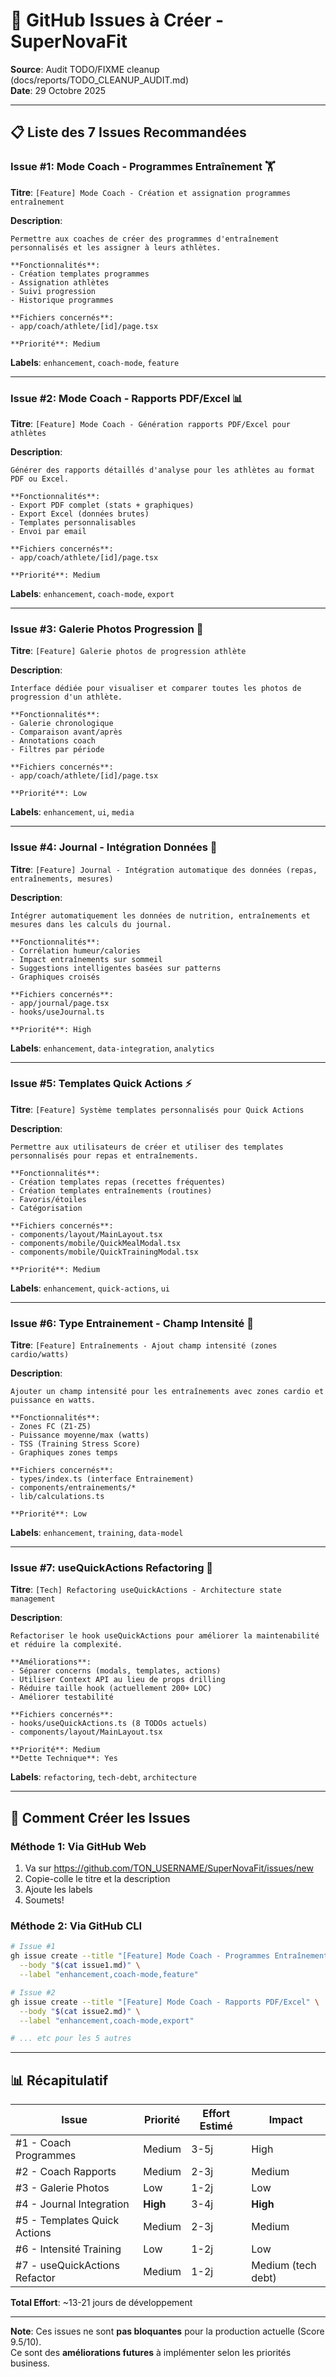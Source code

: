 # 🎯 GitHub Issues à Créer - SuperNovaFit

**Source**: Audit TODO/FIXME cleanup (docs/reports/TODO_CLEANUP_AUDIT.md)  
**Date**: 29 Octobre 2025

---

## 📋 Liste des 7 Issues Recommandées

### Issue #1: Mode Coach - Programmes Entraînement 🏋️

**Titre**: `[Feature] Mode Coach - Création et assignation programmes entraînement`

**Description**:

```
Permettre aux coaches de créer des programmes d'entraînement personnalisés et les assigner à leurs athlètes.

**Fonctionnalités**:
- Création templates programmes
- Assignation athlètes
- Suivi progression
- Historique programmes

**Fichiers concernés**:
- app/coach/athlete/[id]/page.tsx

**Priorité**: Medium
```

**Labels**: `enhancement`, `coach-mode`, `feature`

---

### Issue #2: Mode Coach - Rapports PDF/Excel 📊

**Titre**: `[Feature] Mode Coach - Génération rapports PDF/Excel pour athlètes`

**Description**:

```
Générer des rapports détaillés d'analyse pour les athlètes au format PDF ou Excel.

**Fonctionnalités**:
- Export PDF complet (stats + graphiques)
- Export Excel (données brutes)
- Templates personnalisables
- Envoi par email

**Fichiers concernés**:
- app/coach/athlete/[id]/page.tsx

**Priorité**: Medium
```

**Labels**: `enhancement`, `coach-mode`, `export`

---

### Issue #3: Galerie Photos Progression 📸

**Titre**: `[Feature] Galerie photos de progression athlète`

**Description**:

```
Interface dédiée pour visualiser et comparer toutes les photos de progression d'un athlète.

**Fonctionnalités**:
- Galerie chronologique
- Comparaison avant/après
- Annotations coach
- Filtres par période

**Fichiers concernés**:
- app/coach/athlete/[id]/page.tsx

**Priorité**: Low
```

**Labels**: `enhancement`, `ui`, `media`

---

### Issue #4: Journal - Intégration Données 🔗

**Titre**: `[Feature] Journal - Intégration automatique des données (repas, entraînements, mesures)`

**Description**:

```
Intégrer automatiquement les données de nutrition, entraînements et mesures dans les calculs du journal.

**Fonctionnalités**:
- Corrélation humeur/calories
- Impact entraînements sur sommeil
- Suggestions intelligentes basées sur patterns
- Graphiques croisés

**Fichiers concernés**:
- app/journal/page.tsx
- hooks/useJournal.ts

**Priorité**: High
```

**Labels**: `enhancement`, `data-integration`, `analytics`

---

### Issue #5: Templates Quick Actions ⚡

**Titre**: `[Feature] Système templates personnalisés pour Quick Actions`

**Description**:

```
Permettre aux utilisateurs de créer et utiliser des templates personnalisés pour repas et entraînements.

**Fonctionnalités**:
- Création templates repas (recettes fréquentes)
- Création templates entraînements (routines)
- Favoris/étoiles
- Catégorisation

**Fichiers concernés**:
- components/layout/MainLayout.tsx
- components/mobile/QuickMealModal.tsx
- components/mobile/QuickTrainingModal.tsx

**Priorité**: Medium
```

**Labels**: `enhancement`, `quick-actions`, `ui`

---

### Issue #6: Type Entrainement - Champ Intensité 💪

**Titre**: `[Feature] Entraînements - Ajout champ intensité (zones cardio/watts)`

**Description**:

```
Ajouter un champ intensité pour les entraînements avec zones cardio et puissance en watts.

**Fonctionnalités**:
- Zones FC (Z1-Z5)
- Puissance moyenne/max (watts)
- TSS (Training Stress Score)
- Graphiques zones temps

**Fichiers concernés**:
- types/index.ts (interface Entrainement)
- components/entrainements/*
- lib/calculations.ts

**Priorité**: Low
```

**Labels**: `enhancement`, `training`, `data-model`

---

### Issue #7: useQuickActions Refactoring 🔧

**Titre**: `[Tech] Refactoring useQuickActions - Architecture state management`

**Description**:

```
Refactoriser le hook useQuickActions pour améliorer la maintenabilité et réduire la complexité.

**Améliorations**:
- Séparer concerns (modals, templates, actions)
- Utiliser Context API au lieu de props drilling
- Réduire taille hook (actuellement 200+ LOC)
- Améliorer testabilité

**Fichiers concernés**:
- hooks/useQuickActions.ts (8 TODOs actuels)
- components/layout/MainLayout.tsx

**Priorité**: Medium
**Dette Technique**: Yes
```

**Labels**: `refactoring`, `tech-debt`, `architecture`

---

## 🚀 Comment Créer les Issues

### Méthode 1: Via GitHub Web

1. Va sur https://github.com/TON_USERNAME/SuperNovaFit/issues/new
2. Copie-colle le titre et la description
3. Ajoute les labels
4. Soumets!

### Méthode 2: Via GitHub CLI

```bash
# Issue #1
gh issue create --title "[Feature] Mode Coach - Programmes Entraînement" \
  --body "$(cat issue1.md)" \
  --label "enhancement,coach-mode,feature"

# Issue #2
gh issue create --title "[Feature] Mode Coach - Rapports PDF/Excel" \
  --body "$(cat issue2.md)" \
  --label "enhancement,coach-mode,export"

# ... etc pour les 5 autres
```

---

## 📊 Récapitulatif

| Issue                         | Priorité | Effort Estimé | Impact             |
| ----------------------------- | -------- | ------------- | ------------------ |
| #1 - Coach Programmes         | Medium   | 3-5j          | High               |
| #2 - Coach Rapports           | Medium   | 2-3j          | Medium             |
| #3 - Galerie Photos           | Low      | 1-2j          | Low                |
| #4 - Journal Integration      | **High** | 3-4j          | **High**           |
| #5 - Templates Quick Actions  | Medium   | 2-3j          | Medium             |
| #6 - Intensité Training       | Low      | 1-2j          | Low                |
| #7 - useQuickActions Refactor | Medium   | 1-2j          | Medium (tech debt) |

**Total Effort**: ~13-21 jours de développement

---

**Note**: Ces issues ne sont **pas bloquantes** pour la production actuelle (Score 9.5/10).  
Ce sont des **améliorations futures** à implémenter selon les priorités business.
